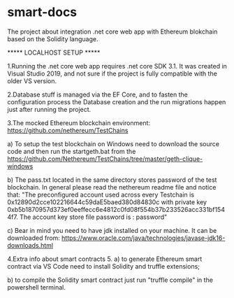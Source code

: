 # smart-docs
The project about integration .net core web app with Ethereum blokchain based on the Solidity language.

***** LOCALHOST SETUP *****

1.Running the .net core web app requires .net core SDK 3.1. It was created in Visual Studio 2019, and not sure if the project is fully compatible with the older VS version.

2.Database stuff is managed via the EF Core, and to fasten the configuration process the Database creation and the run migrations happen just after running the project.


3.The mocked Ethereum blockchain environment:
https://github.com/nethereum/TestChains

a) To setup the test blockchain on Windows need to download the source code and then run the startgeth.bat from the https://github.com/Nethereum/TestChains/tree/master/geth-clique-windows

b) The pass.txt located in the same directory stores password of the test blockchain. In general please read the nethereum readme file and notice that:
"The preconfigured account used across every Testchain is 0x12890d2cce102216644c59daE5baed380d84830c with private key 0xb5b1870957d373ef0eeffecc6e4812c0fd08f554b37b233526acc331bf1544f7.
The account key store file password is : password"

c) Bear in mind you need to have jdk installed on your machine. It can be downloaded from: https://www.oracle.com/java/technologies/javase-jdk16-downloads.html

4.Extra info about smart contracts
5.
a) to generate Ethereum smart contract via VS Code need to install Solidity and truffle extensions;

b) to compile the Solidity smart contract just run "truffle compile" in the powershell terminal.



